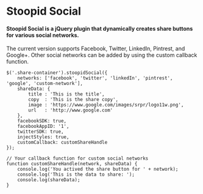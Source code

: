 # Stoopid Social

#### Stoopid Social is a jQuery plugin that dynamically creates share buttons for various social networks.  

The current version supports Facebook, Twitter, LinkedIn, Pintrest, and Google+. Other social networks can be added by using the custom callback function.

```JS
$('.share-container').stoopidSocial({ 
    networks: ['facebook', 'twitter', 'linkedIn', 'pintrest', 'google', 'custom-network'], 
    shareData: { 
        title : 'This is the title',
        copy  : 'This is the share copy',
        image : 'https://www.google.com/images/srpr/logo11w.png',
        url   : 'http://www.google.com'
    },
    facebookSDK: true,
    facebookAppID: '1',
    twitterSDK: true,
    injectStyles: true,
    customCallback: customShareHandle
});

// Your callback function for custom social networks
function customShareHandle(network, shareData) {
    console.log('You actived the share button for ' + network);
    console.log('This is the data to share: ');
    console.log(shareData);
}
```